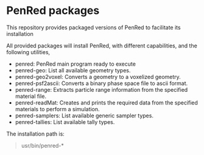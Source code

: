 # PenRed packages

This repository provides packaged versions of PenRed to facilitate its installation

All provided packages will install PenRed, with different capabilities, and the following utilities,

* penred: PenRed main program ready to execute
* penred-geo: List all available geometry types.
* penred-geo2voxel: Converts a geometry to a voxelized geometry.
* penred-psf2ascii: Converts a binary phase space file to ascii format.
* penred-range: Extracts particle range information from the specified material file.
* penred-readMat: Creates and prints the required data from the specified materials to perform a simulation.
* penred-samplers: List available generic sampler types.
* penred-tallies: List available tally types.

The installation path is:

> usr/bin/penred-*
